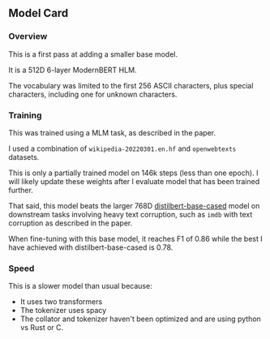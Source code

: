 ## Model Card

### Overview

This is a first pass at adding a smaller base model. 

It is a 512D 6-layer ModernBERT HLM.

The vocabulary was limited to the first 256 ASCII characters,
plus special characters, including one for unknown characters.


### Training
This was trained using a MLM task, as described in the paper.

I used a combination of `wikipedia-20220301.en.hf` and `openwebtexts` datasets.

This is only a partially trained model on 146k steps (less than one epoch). 
I will likely update these weights after I evaluate model that has been trained further.

That said, this model  beats the larger 768D [distilbert-base-cased](distilbert/distilbert-base-cased)
model on downstream tasks involving heavy text corruption, such as `imdb` with text corruption as described
in the paper.

When fine-tuning with this base model, it reaches F1 of 0.86 while the best I have achieved with distilbert-base-cased is 0.78.

### Speed
This is a slower model than usual because:
* It uses two transformers
* The tokenizer uses spacy
* The collator and tokenizer haven't been optimized and are using python vs Rust or C.
